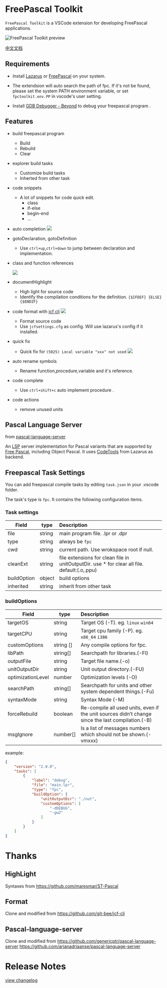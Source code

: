 # FreePascal Toolkit 
`FreePascal Toolkit` is a VSCode extension for developing FreePascal applications.

![FreePascal Toolkit preview](images/doc/fpctoolkit.gif)

[中文文档](README_CN.md)
## Requirements

- Install [Lazarus](https://www.lazarus-ide.org/) or  [FreePascal](https://www.freepascal.org/download.var)  on your system. 

- The extendsion will auto search the path of fpc. If it's not be found, please set the system PATH environment variable, or set `fpctoolkit.env.PP` in vscode's user setting. 

- Install [GDB Debugger - Beyond](https://marketplace.visualstudio.com/items?itemName=coolchyni.beyond-debug) to debug your freepascal program .


## Features
- build freepascal program 
	- Build 
	- Rebuild
	- Clear
- explorer build tasks
	- Customize build tasks
	- Inherted from other task
- code snippets
	- A lot of snippets for code quick edit.
		* class
		* if-else
		* begin-end
		* ... 
- auto completion
 	![](images/doc/code-snippets.gif)
- gotoDeclaration, gotoDefinition
	- Use `ctrl+up`,`ctrl+down` to jump between declaration and implementation.
- class and function references
		
	![](images/doc/documentsymbol.gif)
- documentHighlight
	- High light for source code 
	- Identify the compilation conditions for the definition. `{$IFDEF} {ELSE} {$ENDIF}`

- code format with [jcf cli](https://github.com/coolchyni/jcf-cli)
![](images/doc/format.gif) 
	- Format source code
	- Use `jcfsettings.cfg` as config. Will use lazarus's config if it installed. 
- quick fix 
	- Quick fix for `(5025) Local variable "xxx" not used`
   ![](images/doc/quickfix.gif) 
- auto rename symbols
	- Rename function,procedure,variable and it's reference. 
- code complete 
	- Use `ctrl+shift+c` auto implement procedure .
- code actions
	- remove unused units
## Pascal Language Server 

from [pascal-language-server](https://github.com/coolchyni/pascal-language-server)

An [LSP](https://microsoft.github.io/language-server-protocol/) server
implementation for Pascal variants that are supported by [Free
Pascal](https://www.freepascal.org/), including Object Pascal. It uses
[CodeTools](https://wiki.lazarus.freepascal.org/Codetools) from
Lazarus as backend.

## Freepascal Task Settings

You can add freepascal compile tasks by editing `task.json` in your .vscode folder.

The task's type is `fpc`. It contains the following configuration items.

### Task settings
Field   | type  |  Description  |
------  | ----- |  :-------------
file  | string|main program file. .lpr or .dpr
type  | string|always be `fpc`
cwd   | string|current path. Use wrokspace root if null.
cleanExt|string|file extensions for clean file in unitOutputDir. use * for clear all file. default:(.o,.ppu)
buildOption|object|build options
inherited|string| inherit from other task

### buildOptions
Field  | type | Description  |
-------| ---- |:---------------
targetOS  | string | Target OS (-T).  eg. `linux` `win64`
targetCPU |string| Target cpu family (-P). eg. `x86_64` `i386`
customOptions|string []| Any compile options for fpc.     
libPath|string[]|Searchpath for libraries.(-Fl)
outputFile| string| Target file name.(-o)
unitOutputDir| string|Unit output directory.(-FU)
optimizationLevel| number|Optimization levels (-O)
searchPath| string[]|Searchpath for units and other system dependent things.(-Fu)
syntaxMode| string|Syntax Mode (-M)
forceRebuild| boolean|Re-compile all used units, even if the unit sources didn’t change since the last compilation.(-B)
msgIgnore|number[]|Is a list of messages numbers which should not be shown.(-vmxxx)

example:
~~~json
{
	"version": "2.0.0",
	"tasks": [
		{
			"label": "debug",
			"file": "main.lpr",
			"type": "fpc",
			"buildOption": {
				"unitOutputDir": "./out",
				"customOptions": [
					"-dDEBUG",
					"-gw2"
				]
			}
		}
	]
}
~~~

# Thanks
## HighLight

Syntaxes from https://github.com/maresmar/ST-Pascal

## Format

Clone and modified from  https://github.com/git-bee/jcf-cli

## Pascal-language-server

Clone and modified from 
https://github.com/genericptr/pascal-language-server 
https://github.com/arjanadriaanse/pascal-language-server

# Release Notes

[view changelog](CHANGELOG.md)


